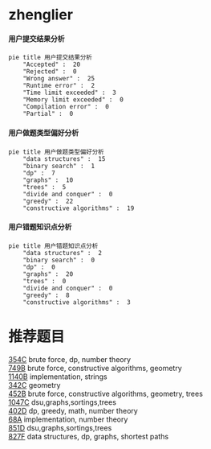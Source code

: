 # zhenglier

<!-- tabs:start -->



#### **用户提交结果分析**

```mermaid
pie title 用户提交结果分析
    "Accepted" :  20
    "Rejected" :  0
    "Wrong answer" :  25
    "Runtime error" :  2
    "Time limit exceeded" :  3
    "Memory limit exceeded" :  0
    "Compilation error" :  0
    "Partial" :  0
```

#### **用户做题类型偏好分析**

```mermaid
pie title 用户做题类型偏好分析
    "data structures" :  15
    "binary search" :  1
    "dp" :  7
    "graphs" :  10
    "trees" :  5
    "divide and conquer" :  0
    "greedy" :  22
    "constructive algorithms" :  19
```
#### **用户错题知识点分析**

```mermaid
pie title 用户错题知识点分析
    "data structures" :  2
    "binary search" :  0
    "dp" :  0
    "graphs" :  20
    "trees" :  0
    "divide and conquer" :  0
    "greedy" :  8
    "constructive algorithms" :  3
```



<!-- tabs:end -->
# 推荐题目
[354C](https://codeforces.com/contest/354/problem/C)		brute force,
                        dp,
                        number theory		  
[749B](https://codeforces.com/contest/749/problem/B)		brute force,
                        constructive algorithms,
                        geometry		  
[1140B](https://codeforces.com/contest/1140/problem/B)		implementation,
                        strings		  
[342C](https://codeforces.com/contest/342/problem/C)		geometry		  
[452B](https://codeforces.com/contest/452/problem/B)		brute force,
                        constructive algorithms,
                        geometry,
                        trees		  
[1047C](https://codeforces.com/contest/1047/problem/C)		dsu,graphs,sortings,trees		  
[402D](https://codeforces.com/contest/402/problem/D)		dp,
                        greedy,
                        math,
                        number theory		  
[68A](https://codeforces.com/contest/68/problem/A)		implementation,
                        number theory		  
[851D](https://codeforces.com/contest/851/problem/D)		dsu,graphs,sortings,trees		  
[827F](https://codeforces.com/contest/827/problem/F)		data structures,
                        dp,
                        graphs,
                        shortest paths		  

